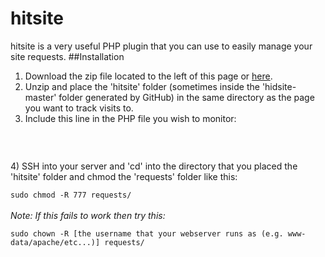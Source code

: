 hitsite
=======
hitsite is a very useful PHP plugin that you can use to easily manage your site requests.
##Installation
1) Download the zip file located to the left of this page or [here](https://github.com/wlangford/hitsite/archive/master.zip).<br>
2) Unzip and place the 'hitsite' folder (sometimes inside the 'hidsite-master' folder generated by GitHub) in the same directory as the page you want to track visits to.<br>
3) Include this line in the PHP file you wish to monitor:<br>
<code>
<?php
require_once('hitsite/hitsite.php');
?>
</code><br>
4) SSH into your server and 'cd' into the directory that you placed the 'hitsite' folder and chmod the 'requests' folder like this:<br>
<code>
sudo chmod -R 777 requests/
</code> <br>
<i>Note: If this fails to work then try this: </i><br>
<code>
sudo chown -R [the username that your webserver runs as (e.g. www-data/apache/etc...)] requests/
</code> 
